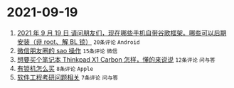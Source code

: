 # 2021-09-19

1. [2021 年 9 月 19 日 请问朋友们，现在哪些手机自带谷歌框架。哪些可以后期安装（非 root、解 BL 锁）](https://www.v2ex.com/t/802897) `20条评论` `Android`
1. [微信朋友圈的 sao 操作](https://www.v2ex.com/t/802885) `15条评论` `微信`
1. [想要买个笔记本 Thinkpad X1 Carbon 怎样，懂的来说说](https://www.v2ex.com/t/802887) `12条评论` `问与答`
1. [有锁机怎么买](https://www.v2ex.com/t/802894) `8条评论` `Apple`
1. [软件工程考研问题相关](https://www.v2ex.com/t/802883) `7条评论` `问与答`

